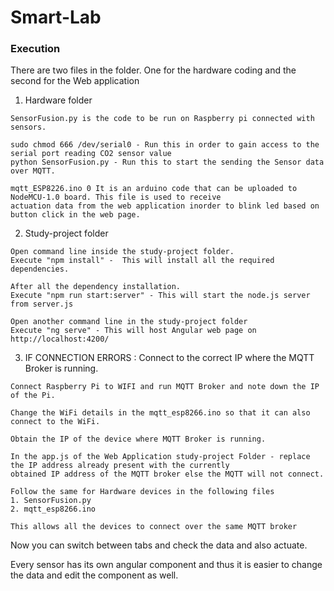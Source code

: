 # Smart-Lab

### Execution 

There are two files in the folder. One for the hardware coding and the second
for the Web application

1. Hardware folder

``` 
SensorFusion.py is the code to be run on Raspberry pi connected with sensors.
    
sudo chmod 666 /dev/serial0 - Run this in order to gain access to the serial port reading CO2 sensor value
python SensorFusion.py - Run this to start the sending the Sensor data over MQTT.
    
mqtt_ESP8226.ino 0 It is an arduino code that can be uploaded to NodeMCU-1.0 board. This file is used to receive
actuation data from the web application inorder to blink led based on button click in the web page. 
```    

2. Study-project folder

```
Open command line inside the study-project folder.
Execute "npm install" -  This will install all the required dependencies.

After all the dependency installation.
Execute "npm run start:server" - This will start the node.js server from server.js

Open another command line in the study-project folder
Execute "ng serve" - This will host Angular web page on http://localhost:4200/
```

3. IF CONNECTION ERRORS : Connect to the correct IP where the MQTT Broker is running.
```
Connect Raspberry Pi to WIFI and run MQTT Broker and note down the IP of the Pi.
    
Change the WiFi details in the mqtt_esp8266.ino so that it can also connect to the WiFi.
    
Obtain the IP of the device where MQTT Broker is running.
    
In the app.js of the Web Application study-project Folder - replace the IP address already present with the currently 
obtained IP address of the MQTT broker else the MQTT will not connect.
    
Follow the same for Hardware devices in the following files
1. SensorFusion.py
2. mqtt_esp8266.ino
    
This allows all the devices to connect over the same MQTT broker
```    

Now you can switch between tabs and check the data and also actuate.


Every sensor has its own angular component and thus it is easier to change the data and edit the component as well.
